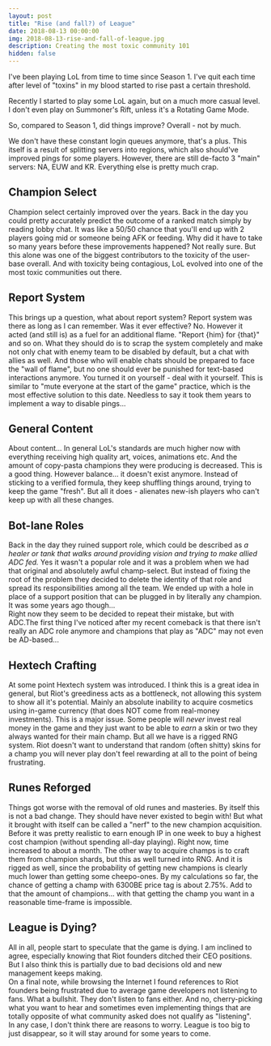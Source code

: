 ```yaml
---
layout: post
title: "Rise (and fall?) of League"
date: 2018-08-13 00:00:00
img: 2018-08-13-rise-and-fall-of-league.jpg
description: Creating the most toxic community 101
hidden: false
---
```

I've been playing LoL from time to time since Season 1. I've quit each time
after level of "toxins" in my blood started to rise past a certain threshold.  

Recently I started to play some LoL again, but on a much more casual level. I
don't even play on Summoner's Rift, unless it's a Rotating Game Mode.  

So, compared to Season 1, did things improve? Overall - not by much.  

We don't have these constant login queues anymore, that's a plus. This itself is
a result of splitting servers into regions, which also should've improved pings
for some players. However, there are still de-facto 3 "main" servers: NA, EUW
and KR. Everything else is pretty much crap.  

Champion Select
---------------
Champion select certainly improved over the years. Back in the day you could
pretty accurately predict the outcome of a ranked match simply by reading lobby
chat. It was like a 50/50 chance that you'll end up with 2 players going mid or
someone being AFK or feeding. Why did it have to take so many years before these
improvements happened? Not really sure. But this alone was one of the biggest
contributors to the toxicity of the user-base overall. And with toxicity being
contagious, LoL evolved into one of the most toxic communities out there.

Report System
-------------
This brings up a question, what about report system? Report system was there as
long as I can remember. Was it ever effective? No. However it acted (and still
is) as a fuel for an additional flame. "Report {him} for {that}" and so on.
What they should do is to scrap the system completely and make not only chat
with enemy team to be disabled by default, but a chat with allies as well. And
those who will enable chats should be prepared to face the "wall of flame", but
no one should ever be punished for text-based interactions anymore. You turned
it on yourself - deal with it yourself. This is similar to "mute everyone at the
start of the game" practice, which is the most effective solution to this date.
Needless to say it took them years to implement a way to disable pings...

General Content
---------------
About content... In general LoL's standards are much higher now with everything
receiving high quality art, voices, animations etc. And the amount of copy-pasta
champions they were producing is decreased. This is a good thing. However
balance... it doesn't exist anymore. Instead of sticking to a verified formula,
they keep shuffling things around, trying to keep the game "fresh". But all it
does - alienates new-ish players who can't keep up with all these changes.

Bot-lane Roles
--------------
Back in the day they ruined support role, which could be described as *a healer*
*or tank that walks around providing vision and trying to make allied ADC fed.*
Yes it wasn't a popular role and it was a problem when we had that original and
absolutely awful champ-select. But instead of fixing the root of the problem
they decided to delete the identity of that role and spread its responsibilities
among all the team. We ended up with a hole in place of a support position that
can be plugged in by literally any champion. It was some years ago though...  
Right now they seem to be decided to repeat their mistake, but with ADC.The
first thing I've noticed after my recent comeback is that there isn't really an
ADC role anymore and champions that play as "ADC" may not even be AD-based...

Hextech Crafting
----------------
At some point Hextech system was introduced. I think this is a great idea in
general, but Riot's greediness acts as a bottleneck, not allowing this system to
show all it's potential. Mainly an absolute inability to acquire cosmetics using
in-game currency (that does NOT come from real-money investments). This is a
major issue. Some people will _never_ invest real money in the game and they
just want to be able to _earn_ a skin or two they always wanted for their main
champ. But all we have is a rigged RNG system. Riot doesn't want to understand
that random (often shitty) skins for a champ you will never play don't feel
rewarding at all to the point of being frustrating.

Runes Reforged
--------------
Things got worse with the removal of old runes and masteries. By itself this is
not a bad change. They should have never existed to begin with! But what it
brought with itself can be called a "nerf" to the new champion acquisition.  
Before it was pretty realistic to earn enough IP in one week to buy a highest
cost champion (without spending all-day playing). Right now, time increased to
about a month. The other way to acquire champs is to craft them from champion
shards, but this as well turned into RNG. And it is rigged as well, since the
probability of getting new champions is clearly much lower than getting some
cheepo-ones. By my calculations so far, the chance of getting a champ with
6300BE price tag is about 2.75%. Add to that the amount of champions... with
that getting the champ you want in a reasonable time-frame is impossible.

League is Dying?
----------------
All in all, people start to speculate that the game is dying. I am inclined to
agree, especially knowing that Riot founders ditched their CEO positions. But I
also think this is partially due to bad decisions old and new management keeps
making.  
On a final note, while browsing the Internet I found references to Riot founders
being frustrated due to average game developers not listening to fans. What a
bullshit. They don't listen to fans either. And no, cherry-picking what you want
to hear and sometimes even implementing things that are totally opposite of what
community asked does not qualify as "listening".  
In any case, I don't think there are reasons to worry. League is too big to just
disappear, so it will stay around for some years to come.
